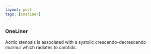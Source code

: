 ```yaml
---
layout: post
tags: [oneliner]
---
```



### OneLiner

Aortic stenosis is associated with a systolic crescendo-decrescendo murmur which radiates to carotids.

